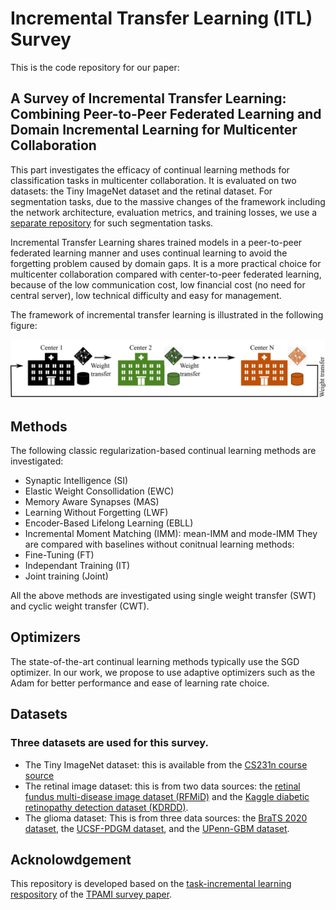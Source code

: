 # Incremental Transfer Learning (ITL) Survey

This is the code repository for our paper:

## A Survey of Incremental Transfer Learning: Combining Peer-to-Peer Federated Learning and Domain Incremental Learning for Multicenter Collaboration

This part investigates the efficacy of continual learning methods for classification tasks in multicenter collaboration. It is evaluated on two datasets: the Tiny ImageNet dataset and the retinal dataset.
For segmentation tasks, due to the massive changes of the framework including the network architecture, evaluation metrics, and training losses, we use a [separate repository](https://github.com/YixingHuang/ITLsurveySegmentation) for such segmentation tasks.


Incremental Transfer Learning shares trained models in a peer-to-peer federated learning manner and uses continual learning to avoid the forgetting problem caused by domain gaps. It is a more practical choice for multicenter collaboration compared with center-to-peer federated learning, because of the low communication cost, low financial cost (no need for central server), low technical difficulty and easy for management.

The framework of incremental transfer learning is illustrated in the following figure:

![Incremental Transfer Learning](https://github.com/YixingHuang/ITLsurvey/blob/main/image857-8.png "Incremental Transfer Learning")

## Methods
The following classic regularization-based continual learning methods are investigated:
- Synaptic Intelligence (SI)
- Elastic Weight Consollidation (EWC)
- Memory Aware Synapses (MAS)
- Learning Without Forgetting (LWF)
- Encoder-Based Lifelong Learning (EBLL)
- Incremental Moment Matching (IMM): mean-IMM and mode-IMM
They are compared with baselines without conitnual learning methods:
- Fine-Tuning (FT)
- Independant Training (IT)
- Joint training (Joint)

All the above methods are investigated using single weight transfer (SWT) and cyclic weight transfer (CWT).

## Optimizers
The state-of-the-art continual learning methods typically use the SGD optimizer. In our work, we propose to use adaptive optimizers such as the Adam for better performance and ease of learning rate choice.

## Datasets
### Three datasets are used for this survey.
- The Tiny ImageNet dataset: this is available from the [CS231n course source](http://cs231n.stanford.edu/tiny-imagenet-200.zip)
- The retinal image dataset: this is from two data sources: the [retinal fundus multi-disease image dataset (RFMiD)](https://www.kaggle.com/datasets/andrewmvd/retinal-disease-classification) and the [Kaggle diabetic retinopathy detection dataset (KDRDD)](https://www.kaggle.com/competitions/diabetic-retinopathy-detection/data).
- The glioma dataset: This is from three data sources: the [BraTS 2020 dataset](https://www.med.upenn.edu/cbica/brats2020/data.html), the [UCSF-PDGM dataset](https://wiki.cancerimagingarchive.net/pages/viewpage.action?pageId=119705830), and the [UPenn-GBM dataset](https://wiki.cancerimagingarchive.net/pages/viewpage.action?pageId=70225642).

## Acknolowdgement
This repository is developed based on the [task-incremental learning respository](https://github.com/Mattdl/CLsurvey) of the [TPAMI survey paper](https://ieeexplore.ieee.org/abstract/document/9349197).

